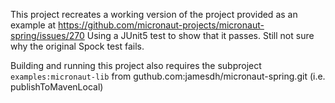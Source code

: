 This project recreates a working version of the project provided as an example at
https://github.com/micronaut-projects/micronaut-spring/issues/270
Using a JUnit5 test to show that it passes. Still not sure why the original Spock test fails.

Building and running this project also requires the subproject `examples:micronaut-lib`
from guthub.com:jamesdh/micronaut-spring.git (i.e. publishToMavenLocal)




